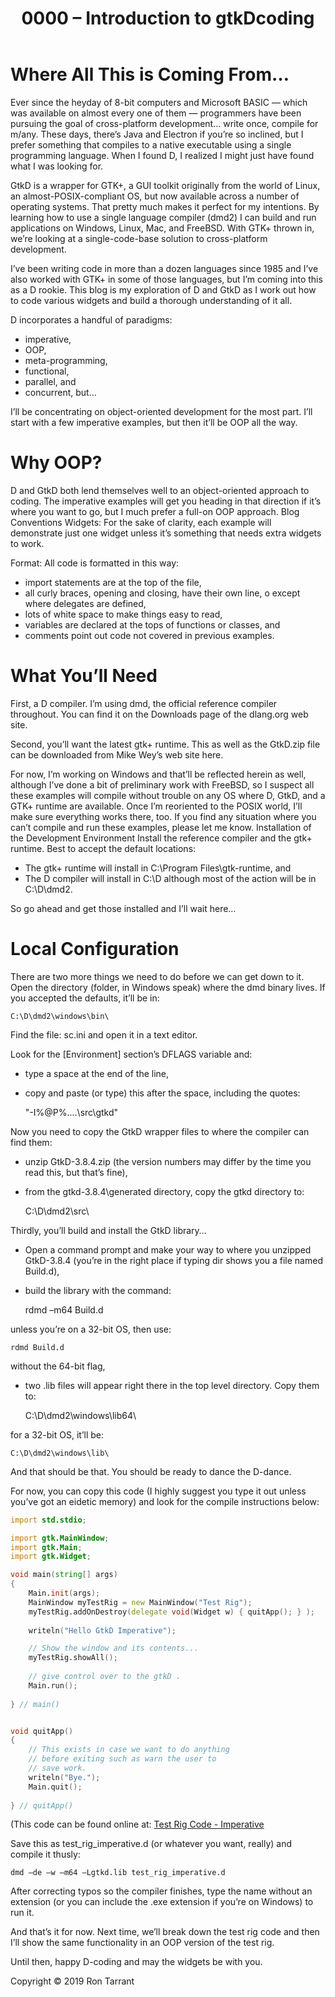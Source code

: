 ﻿---
layout: post
title:  "0000 – Introduction to gtkDcoding"
---

# Where All This is Coming From…
Ever since the heyday of 8-bit computers and Microsoft BASIC — which was available on almost every one of them — programmers  have been pursuing the goal of cross-platform development… write once, compile for m/any. These days, there’s Java and Electron if you’re so inclined, but I prefer something that compiles to a native executable using a single programming language. When I found D, I realized I might just have found what I was looking for.

GtkD is a wrapper for GTK+, a GUI toolkit originally from the world of Linux, an almost-POSIX-compliant OS, but now available across a number of operating systems. That pretty much makes it perfect for my intentions. By learning how to use a single language compiler (dmd2) I can build and run applications on Windows, Linux, Mac, and FreeBSD. With GTK+ thrown in, we’re looking at a single-code-base solution to cross-platform development.

I’ve been writing code in more than a dozen languages since 1985 and I’ve also worked with GTK+ in some of those languages, but I’m coming into this as a D rookie. This blog is my exploration of D and GtkD as I work out how to code various widgets and build a thorough understanding of it all.

D incorporates a handful of paradigms:
- imperative,
- OOP,
- meta-programming,
- functional,
- parallel, and
- concurrent, but…

I’ll be concentrating on object-oriented development for the most part. I’ll start with a few imperative examples, but then it’ll be OOP all the way.

# Why OOP?
D and GtkD both lend themselves well to an object-oriented approach to coding. The imperative examples will get you heading in that direction if it’s where you want to go, but I much prefer a full-on OOP approach.
Blog Conventions
Widgets: For the sake of clarity, each example will demonstrate just one widget unless it’s something that needs extra widgets to work.

Format: All code is formatted in this way:
- import statements are at the top of the file,
- all curly braces, opening and closing, have their own line,
o except where delegates are defined,
- lots of white space to make things easy to read, 
- variables are declared at the tops of functions or classes, and
- comments point out code not covered in previous examples.

# What You’ll Need
First, a D compiler. I’m using dmd, the official reference compiler throughout. You can find it on the Downloads page of the dlang.org web site.

Second, you’ll want the latest gtk+ runtime. This as well as the GtkD.zip file can be downloaded from Mike Wey’s web site here.

For now, I’m working on Windows and that’ll be reflected herein as well, although I’ve done a bit of preliminary work with FreeBSD, so I suspect all these examples will compile without trouble on any OS where D, GtkD, and a GTK+ runtime are available. Once I’m reoriented to the POSIX world, I’ll make sure everything works there, too. If you find any situation where you can’t compile and run these examples, please let me know.
Installation of the Development Environment
Install the reference compiler and the gtk+ runtime. Best to accept the default locations:
- The gtk+ runtime will install in C:\Program Files\gtk-runtime, and
- The D compiler will install in C:\D although most of the action will be in C:\D\dmd2.

So go ahead and get those installed and I’ll wait here…

# Local Configuration
There are two more things we need to do before we can get down to it. Open the directory (folder, in Windows speak) where the dmd binary lives. If you accepted the defaults, it’ll be in:

	C:\D\dmd2\windows\bin\

Find the file:
	sc.ini
and open it in a text editor.

Look for the [Environment] section’s DFLAGS variable and:
- type a space at the end of the line,
- copy and paste (or type) this after the space, including the quotes:

	"-I%@P%\..\..\src\gtkd"

Now you need to copy the GtkD wrapper files to where the compiler can find them:
- unzip GtkD-3.8.4.zip (the version numbers may differ by the time you read this, but that’s fine),
- from the gtkd-3.8.4\generated directory, copy the gtkd directory to:

	C:\D\dmd2\src\

Thirdly, you’ll build and install the GtkD library…
- Open a command prompt and make your way to where you unzipped GtkD-3.8.4 (you’re in the right place if typing dir shows you a file named Build.d),
- build the library with the command:

	rdmd –m64 Build.d

unless you’re on a 32-bit OS, then use:

	rdmd Build.d

without the 64-bit flag,

- two .lib files will appear right there in the top level directory. Copy them to:

	C:\D\dmd2\windows\lib64\

for a 32-bit OS, it’ll be:

	C:\D\dmd2\windows\lib\

And that should be that. You should be ready to dance the D-dance.

For now, you can copy this code (I highly suggest you type it out unless you’ve got an eidetic memory) and look for the compile instructions below:
```d
import std.stdio;

import gtk.MainWindow;
import gtk.Main;
import gtk.Widget;

void main(string[] args)
{
	Main.init(args);
	MainWindow myTestRig = new MainWindow("Test Rig");
	myTestRig.addOnDestroy(delegate void(Widget w) { quitApp(); } );
	
	writeln("Hello GtkD Imperative");

	// Show the window and its contents...
	myTestRig.showAll();
		
	// give control over to the gtkD .
	Main.run();
	
} // main()


void quitApp()
{
	// This exists in case we want to do anything
	// before exiting such as warn the user to
	// save work.
	writeln("Bye.");
	Main.quit();
	
} // quitApp()
````
(This code can be found online at: [Test Rig Code - Imperative](https://github.com/rontarrant/gtkDcoding/blob/master/001_window/test_rig_001_imperative.d)

Save this as test_rig_imperative.d (or whatever you want, really) and compile it thusly:

	dmd –de –w –m64 –Lgtkd.lib test_rig_imperative.d

After correcting typos so the compiler finishes, type the name without an extension (or you can include the .exe extension if you’re on Windows) to run it.

And that’s it for now. Next time, we’ll break down the test rig code and then I’ll show the same functionality in an OOP version of the test rig.

Until then, happy D-coding and may the widgets be with you.

Copyright © 2019 Ron Tarrant

